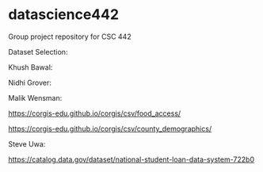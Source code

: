 # datascience442
Group project repository for CSC 442


Dataset Selection:

  Khush Bawal:

  Nidhi Grover:

  Malik Wensman:

  https://corgis-edu.github.io/corgis/csv/food_access/
  
  https://corgis-edu.github.io/corgis/csv/county_demographics/

  Steve Uwa:
  
  https://catalog.data.gov/dataset/national-student-loan-data-system-722b0
